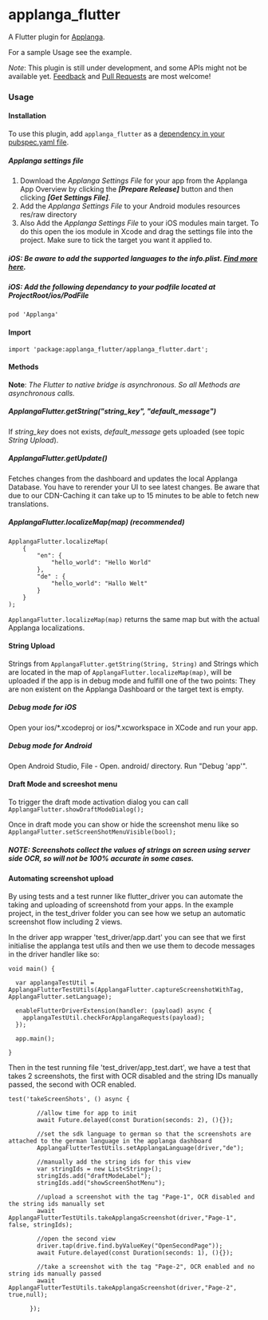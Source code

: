 # applanga_flutter

A Flutter plugin for [Applanga](https://applanga.com).

For a sample Usage see the example.

*Note*: This plugin is still under development, and some APIs might not be available yet. [Feedback](https://github.com/applanga/applanga_flutter/issues) and [Pull Requests](https://github.com/applanga/applanga_flutter/pulls) are most welcome!

### Usage

#### Installation

To use this plugin, add `applanga_flutter` as a [dependency in your pubspec.yaml file](https://flutter.io/platform-plugins/).

##### Applanga settings file

1. Download the *Applanga Settings File* for your app from the Applanga App Overview by clicking the ***[Prepare Release]*** button and then clicking ***[Get Settings File]***.
2. Add the *Applanga Settings File* to your Android modules resources res/raw directory
3. Also Add the *Applanga Settings File* to your iOS modules main target. To do this open the ios module in Xcode and drag the settings file into the project. Make sure to tick the target you want it applied to.


##### iOS: Be aware to add the supported languages to the info.plist. [Find more here](https://flutter.io/tutorials/internationalization/).

##### iOS: Add the following dependancy to your podfile located at ProjectRoot/ios/PodFile

`pod 'Applanga'`

#### Import

`import 'package:applanga_flutter/applanga_flutter.dart';`

#### Methods

**Note**: *The Flutter to native bridge is asynchronous. So all Methods are asynchronous calls.*

##### ApplangaFlutter.getString("string\_key", "default\_message")
If *string\_key* does not exists, *default\_message* gets uploaded (see topic *String Upload*).

##### ApplangaFlutter.getUpdate()
Fetches changes from the dashboard and updates the local Applanga Database. You have to rerender your UI to see latest changes. Be aware that due to our CDN-Caching it can take up to 15 minutes to be able to fetch new translations.

##### ApplangaFlutter.localizeMap(map) (recommended)

```
ApplangaFlutter.localizeMap(
	{
		"en": {
			"hello_world": "Hello World"
		},
		"de" : {
			"hello_world": "Hallo Welt"
		}
	}
);
```

`ApplangaFlutter.localizeMap(map)` returns the same map but with the actual Applanga localizations.

#### String Upload
Strings from `ApplangaFlutter.getString(String, String)` and Strings which are located in the map of `ApplangaFlutter.localizeMap(map)`, will be uploaded if the app is in debug mode and fulfill one of the two points: They are non existent on the Applanga Dashboard or the target text is empty.
##### Debug mode for iOS
Open your ios/\*.xcodeproj or ios/\*.xcworkspace in XCode and run your app.

##### Debug mode for Android
Open Android Studio, File - Open. android/ directory. Run "Debug 'app'".

#### Draft Mode and screeshot menu

To trigger the draft mode activation dialog you can call `ApplangaFlutter.showDraftModeDialog();`

Once in draft mode you can show or hide the screenshot menu like so `ApplangaFlutter.setScreenShotMenuVisible(bool);`              


##### NOTE: Screenshots collect the values of strings on screen using server side OCR, so will not be 100% accurate in some cases. 

#### Automating screenshot upload

By using tests and a test runner like flutter_driver you can automate the taking and uploading of screenshotd from your apps. In the example project, in the test_driver folder you can see how we setup an automatic screenshot flow including 2 views.

In the driver app wrapper 'test_driver/app.dart' you can see that we first initialise the applanga test utils and then we use them to decode messages in the driver handler like so:

```
void main() {

  var applangaTestUtil = ApplangaFlutterTestUtils(ApplangaFlutter.captureScreenshotWithTag, ApplangaFlutter.setLanguage);

  enableFlutterDriverExtension(handler: (payload) async {
    applangaTestUtil.checkForApplangaRequests(payload);
  });

  app.main();

}
```
Then in the test running file 'test_driver/app_test.dart', we have a test that takes 2 screenshots, the first with OCR disabled and the string IDs manually passed, the second with OCR enabled.

```
test('takeScreenShots', () async {

        //allow time for app to init
        await Future.delayed(const Duration(seconds: 2), (){});

        //set the sdk language to german so that the screenshots are attached to the german language in the applanga dashboard
        ApplangaFlutterTestUtils.setApplangaLanguage(driver,"de");

        //manually add the string ids for this view
        var stringIds = new List<String>();
        stringIds.add("draftModeLabel");
        stringIds.add("showScreenShotMenu");

        //upload a screenshot with the tag "Page-1", OCR disabled and the string ids manually set
        await ApplangaFlutterTestUtils.takeApplangaScreenshot(driver,"Page-1", false, stringIds);

        //open the second view
        driver.tap(drive.find.byValueKey("OpenSecondPage"));
        await Future.delayed(const Duration(seconds: 1), (){});

        //take a screenshot with the tag "Page-2", OCR enabled and no string ids manually passed
        await ApplangaFlutterTestUtils.takeApplangaScreenshot(driver,"Page-2", true,null);

      });
```
